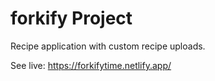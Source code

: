 # forkify Project

Recipe application with custom recipe uploads.

See live: https://forkifytime.netlify.app/
